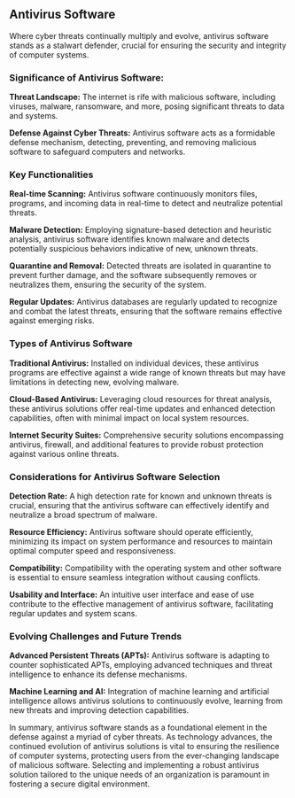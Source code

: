 ## Antivirus Software

Where cyber threats continually multiply and evolve, antivirus software stands as a stalwart defender, crucial for ensuring the security and integrity of computer systems.

### Significance of Antivirus Software:

**Threat Landscape:** The internet is rife with malicious software, including viruses, malware, ransomware, and more, posing significant threats to data and systems.

**Defense Against Cyber Threats:** Antivirus software acts as a formidable defense mechanism, detecting, preventing, and removing malicious software to safeguard computers and networks.

### Key Functionalities

**Real-time Scanning:** Antivirus software continuously monitors files, programs, and incoming data in real-time to detect and neutralize potential threats.

**Malware Detection:** Employing signature-based detection and heuristic analysis, antivirus software identifies known malware and detects potentially suspicious behaviors indicative of new, unknown threats.

**Quarantine and Removal:** Detected threats are isolated in quarantine to prevent further damage, and the software subsequently removes or neutralizes them, ensuring the security of the system.

**Regular Updates:** Antivirus databases are regularly updated to recognize and combat the latest threats, ensuring that the software remains effective against emerging risks.

### Types of Antivirus Software

**Traditional Antivirus:** Installed on individual devices, these antivirus programs are effective against a wide range of known threats but may have limitations in detecting new, evolving malware.

**Cloud-Based Antivirus:** Leveraging cloud resources for threat analysis, these antivirus solutions offer real-time updates and enhanced detection capabilities, often with minimal impact on local system resources.

**Internet Security Suites:** Comprehensive security solutions encompassing antivirus, firewall, and additional features to provide robust protection against various online threats.

### Considerations for Antivirus Software Selection

**Detection Rate:** A high detection rate for known and unknown threats is crucial, ensuring that the antivirus software can effectively identify and neutralize a broad spectrum of malware.

**Resource Efficiency:** Antivirus software should operate efficiently, minimizing its impact on system performance and resources to maintain optimal computer speed and responsiveness.

**Compatibility:** Compatibility with the operating system and other software is essential to ensure seamless integration without causing conflicts.

**Usability and Interface:** An intuitive user interface and ease of use contribute to the effective management of antivirus software, facilitating regular updates and system scans.

### Evolving Challenges and Future Trends

**Advanced Persistent Threats (APTs):** Antivirus software is adapting to counter sophisticated APTs, employing advanced techniques and threat intelligence to enhance its defense mechanisms.

**Machine Learning and AI:** Integration of machine learning and artificial intelligence allows antivirus solutions to continuously evolve, learning from new threats and improving detection capabilities.

In summary, antivirus software stands as a foundational element in the defense against a myriad of cyber threats. As technology advances, the continued evolution of antivirus solutions is vital to ensuring the resilience of computer systems, protecting users from the ever-changing landscape of malicious software. Selecting and implementing a robust antivirus solution tailored to the unique needs of an organization is paramount in fostering a secure digital environment.